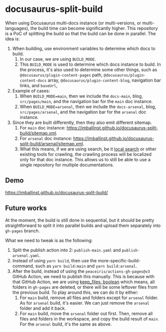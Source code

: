 # docusaurus-split-build

When using Docusaurus multi-docs instance (or multi-versions, or multi-languages), the build time can become significantly higher. This repository is a PoC of splitting the build so that the build can be done in parallel. The idea is:

1. When building, use environment variables to determine which docs to build.
   1. In our case, we are using `BUILD_MODE`.
   1. This `BUILD_MODE` is used to determine which docs instance to build. In the process, it's also used to determine some other things, such as `@docusaurus/plugin-content-pages` path, `@docusaurus/plugin-content-docs` array, `@docusaurus/plugin-content-blog`, navigation bar links, and `baseUrl`,
1. Example of cases:
   1. When `BUILD_MODE=main`, then we include the `docs-main`, blog, `src/pages/main`, and the navigation bar for the `main` doc instance.
   1. When `BUILD_MODE=arsenal`, then we include the `docs-arsenal`, blog, `src/pages/arsenal`, and the navigation bar for the `arsenal` doc instance.
1. Since they are built differently, then they also emit different sitemap.
   1. For `main` doc instance: https://imballinst.github.io/docusaurus-split-build/sitemap.xml.
   1. For `arsenal` doc instance: https://imballinst.github.io/docusaurus-split-build/arsenal/sitemap.xml.
   1. What this means, if we are using search, be it [local search](https://github.com/cmfcmf/docusaurus-search-local) or other existing tools for crawling, the crawling process will be localized only for that doc instance. This allows us to still be able to use a single repository for multiple documentations.

## Demo

https://imballinst.github.io/docusaurus-split-build/

## Future works

At the moment, the build is still done in sequential, but it should be pretty straightforward to split it into parallel builds and upload them separately into `gh-pages` branch.

What we need to tweak is as the following:

1. Split the publish action into 2: `publish-main.yaml` and `publish-arsenal.yaml`.
2. Instead of using `yarn build`, then use the more-specific-build-command, such as `yarn build:main` and `yarn build:arsenal`.
3. After the build, instead of using the `peaceiris/actions-gh-pages@v3` GitHub Action, we need to publish this manually. This is because with that GitHub Action, we are using [keep_files: boolean](https://github.com/peaceiris/actions-gh-pages#%EF%B8%8F-keeping-existing-files-keep_files) which means, all folders in `gh-pages` are deleted, or there will be some leftover files from the previous build. To play around this, we can do it by either:
   1. For `main` build, remove all files and folders except for `arsenal` folder. As for `arsenal` build, it's easier. We can just remove the `arsenal` folder and add it back.
   2. For `main` build, move the `arsenal` folder out first. Then, remove all files and folders in the workspace, and copy the build result of `main`. For the `arsenal` build, it's the same as above.
